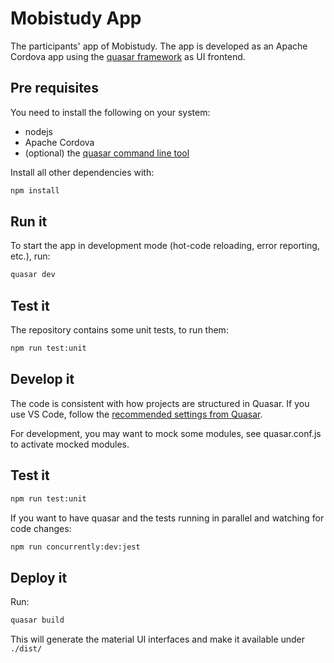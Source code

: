 # Mobistudy App

The participants' app of Mobistudy.
The app is developed as an Apache Cordova app using the [quasar framework](https://quasar-framework.org/) as UI frontend.


## Pre requisites

You need to install the following on your system:

- nodejs
- Apache Cordova
- (optional) the [quasar command line tool](https://quasar.dev/quasar-cli/installation)

Install all other dependencies with:

```bash
npm install
```

## Run it

To start the app in development mode (hot-code reloading, error reporting, etc.), run:

```bash
quasar dev
```

## Test it

The repository contains some unit tests, to run them:

```bash
npm run test:unit
```

## Develop it

The code is consistent with how projects are structured in Quasar.
If you use VS Code, follow the [recommended settings from Quasar](https://quasar.dev/start/vs-code-configuration#Introduction).

For development, you may want to mock some modules, see quasar.conf.js to activate mocked modules.


## Test it

```bash
npm run test:unit
```

If you want to have quasar and the tests running in parallel and watching for code changes:

```bash
npm run concurrently:dev:jest
```

## Deploy it

Run:
```bash
quasar build
```

This will generate the material UI interfaces and make it available under `./dist/`
